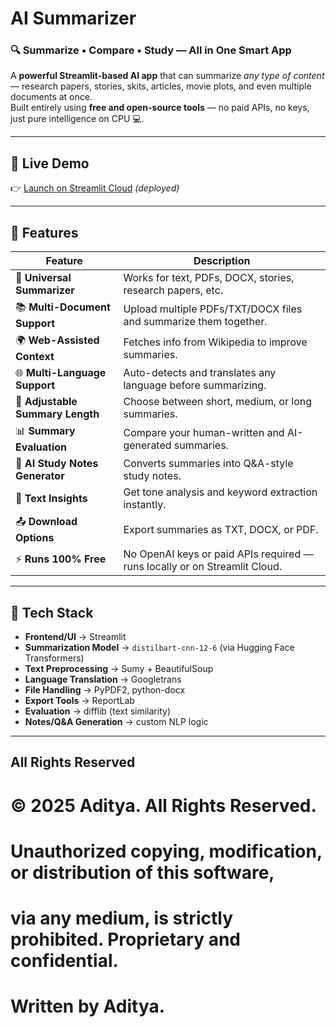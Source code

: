 # AI Summarizer

### 🔍 Summarize • Compare • Study — All in One Smart App

A **powerful Streamlit-based AI app** that can summarize *any type of content* — research papers, stories, skits, articles, movie plots, and even multiple documents at once.  
Built entirely using **free and open-source tools** — no paid APIs, no keys, just pure intelligence on CPU 💻.

---

## 🚀 Live Demo
👉 [Launch on Streamlit Cloud](https://summarymodel.streamlit.app/#universal-ai-summarizer-v4-pro) *(deployed)*

---

## 🌟 Features

| Feature | Description |
|----------|--------------|
| 🧠 **Universal Summarizer** | Works for text, PDFs, DOCX, stories, research papers, etc. |
| 📚 **Multi-Document Support** | Upload multiple PDFs/TXT/DOCX files and summarize them together. |
| 🌍 **Web-Assisted Context** | Fetches info from Wikipedia to improve summaries. |
| 🌐 **Multi-Language Support** | Auto-detects and translates any language before summarizing. |
| 📏 **Adjustable Summary Length** | Choose between short, medium, or long summaries. |
| 📊 **Summary Evaluation** | Compare your human-written and AI-generated summaries. |
| 🧮 **AI Study Notes Generator** | Converts summaries into Q&A-style study notes. |
| 🧩 **Text Insights** | Get tone analysis and keyword extraction instantly. |
| 📤 **Download Options** | Export summaries as TXT, DOCX, or PDF. |
| ⚡ **Runs 100% Free** | No OpenAI keys or paid APIs required — runs locally or on Streamlit Cloud. |

---

## 🧩 Tech Stack

- **Frontend/UI** → Streamlit  
- **Summarization Model** → `distilbart-cnn-12-6` (via Hugging Face Transformers)  
- **Text Preprocessing** → Sumy + BeautifulSoup  
- **Language Translation** → Googletrans  
- **File Handling** → PyPDF2, python-docx  
- **Export Tools** → ReportLab  
- **Evaluation** → difflib (text similarity)  
- **Notes/Q&A Generation** → custom NLP logic  

---

## All Rights Reserved
# © 2025 Aditya. All Rights Reserved.
# Unauthorized copying, modification, or distribution of this software,
# via any medium, is strictly prohibited. Proprietary and confidential.
# Written by Aditya.

